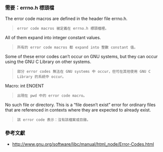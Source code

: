 ### 需要：errno.h 標頭檔

The error code macros are defined in the header file errno.h.
>`error code macros 被定義在 errno.h 標頭檔裡。`

All of them expand into integer constant values.
>`所有的 error code macros 都 expand into 整數 constant 值。`

Some of these error codes can’t occur on GNU systems, but they can occur using the GNU C Library on other systems.
>`部分 error codes 無法在 GNU systems 中 occur，但可在其他使用 GNU C Library 的系統中 occur。`

Macro: int ENOENT
>`出現在 pwd 中的 error code macro。`

No such file or directory. This is a “file doesn’t exist” error for ordinary files that are referenced in contexts where they are expected to already exist.
>`該 error code 表示：沒有該檔案或目錄。`

### 參考文獻
* http://www.gnu.org/software/libc/manual/html_node/Error-Codes.html
